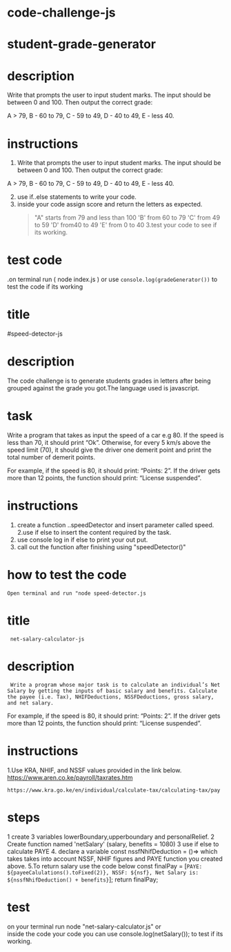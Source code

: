 # code-challenge-js
# student-grade-generator
 # description 
 Write that prompts the user to input student marks. The input should be between 0 and 100. Then output the correct grade: 

A > 79, B - 60 to 79, C -  59 to 49, D - 40 to 49, E - less 40.

# instructions
1. Write that prompts the user to input student marks. The input should be between 0 and 100. Then output the correct grade: 

A > 79, B - 60 to 79, C -  59 to 49, D - 40 to 49, E - less 40.


2. use if..else statements to write your code.
3. inside your code assign score and return the letters as expected. 
    >"A" starts from 79 and less than 100
    >'B' from 60 to 79 
    >'C' from 49 to 59
    >'D' from40 to 49
    >'E' from 0 to 40
3.test your code to see if its working.
# test code
.on terminal run ( node index.js )
or
use `console.log(gradeGenerator())` to test the code if its working
 

# title
#speed-detector-js

# description
The code challenge is to generate students grades in letters after being grouped against the grade you got.The language used is javascript.
# task
Write a program that takes as input the speed of a car e.g 80. If the speed is less than 70, it should print “Ok”. Otherwise, for every 5 km/s above the speed limit (70), it should give the driver one demerit point and print the total number of demerit points.

For example, if the speed is 80, it should print: “Points: 2”. If the driver gets more than 12 points, the function should print: “License suspended”.
# instructions
1. create a function ..speedDetector and insert parameter called speed.
2.use if else to insert the content required by the task.
3. use console log in if else to print your out put.
4. call out the function after finishing using "speedDetector()"
# how to test the code
    Open terminal and run "node speed-detector.js




# title
     net-salary-calculator-js

# description 
     Write a program whose major task is to calculate an individual’s Net Salary by getting the inputs of basic salary and benefits. Calculate the payee (i.e. Tax), NHIFDeductions, NSSFDeductions, gross salary, and net salary. 
For example, if the speed is 80, it should print: “Points: 2”. If the driver gets more than 12 points, the function should print: “License suspended”.

# instructions
1.Use KRA, NHIF, and NSSF values provided in the link below.
    https://www.aren.co.ke/payroll/taxrates.htm
 
    https://www.kra.go.ke/en/individual/calculate-tax/calculating-tax/pay

# steps
  1 create 3 variables lowerBoundary,upperboundary and personalRelief.
  2 Create function named 'netSalary' (salary, benefits = 1080)
  3 use if else to calculate PAYE
  4.  declare a variable const nssfNhifDeduction = ()=>  which takes takes into account NSSF, NHIF figures and PAYE function you created above.
  5.To return salary use the code below
  const finalPay =  [`PAYE: ${payeeCalulations().toFixed(2)}, NSSF: ${nsf}, Net Salary is: ${nssfNhifDeduction() + benefits}`];
    return finalPay; 
 # test
 on your terminal run node "net-salary-calculator.js"
 or  
 inside the code your code you can use console.log(netSalary()); to test if its working.  
